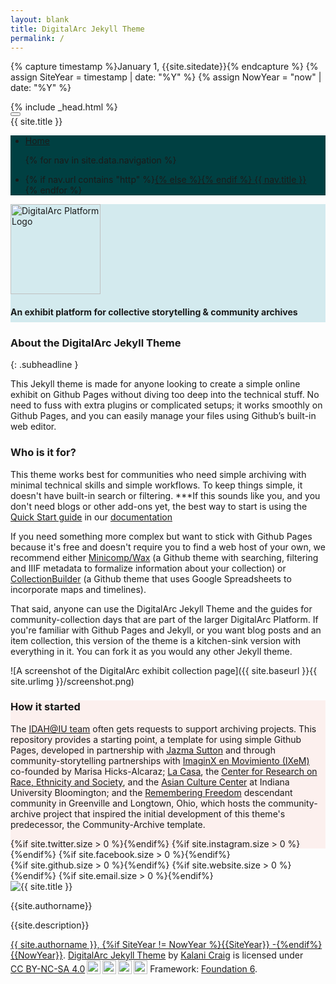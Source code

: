 ```yaml
---
layout: blank
title: DigitalArc Jekyll Theme
permalink: /
---
```

{% capture timestamp %}January 1, {{site.sitedate}}{% endcapture %}
{% assign SiteYear = timestamp | date: "%Y" %}
{% assign NowYear = "now" | date: "%Y" %}
<html class="no-js" lang="en" dir="ltr">
<head>
{% include _head.html %}
</head>
<body id="the-body">


<div data-sticky-container style="width: 100%" class="accentbg">
<div data-sticky data-options="marginTop:0;" data-top-anchor="the-body:top" style="width: 100%">

<div class="title-bar accentbg" data-responsive-toggle="example-menu" data-hide-for="medium" style="width: 100%">
<button class="menu-icon" type="button" data-toggle="example-menu"></button>
<div class="title-bar-title">{{ site.title }}</div>
</div>

<div class="top-bar accentbg" id="example-menu" style="width: 100%;; background-color: #004042;">
<ul class="vertical medium-horizontal dropdown menu menu-hover-lines" data-responsive-menu="accordion medium-dropdown">

<li class="accent home-nav-small">
<a href="{{ site.baseurl }}/">
Home
</a>
</li>

{% for nav in site.data.navigation %}
<li class="accentbg{% if page.url == nav.url %} active{% endif %}">
{% if nav.url contains "http" %}<a href="{{ nav.url }}" target="_blank">{% else %}<a href="{{ site.baseurl }}{{ nav.url }}">{% endif %}
{{ nav.title }}<!--{{ page.url }} == {{ nav.url }}-->

</a>
</li>
{% endfor %}
</ul>
</div>

</div>
</div>

<!--default start-->


<div style="background-color: #D3EAEE; padding-bottom: .25rem; border-top, border-bottom: 3px dotted #D94f30">
<div class="grid-container">
<div class="sitetitle center">
<img src="{{site.baseurl}}{{site.urlimg}}DigitalArc.svg" style="height: 9rem;" alt="DigitalArc Platform Logo" />
<h4 class="center" style="margin-bottom: .25rem;">An exhibit platform for collective storytelling &amp; community archives</h4>
</div>
</div>
</div>

<div class="grid-container" markdown=1>

### About the DigitalArc Jekyll Theme
{: .subheadline }

This Jekyll theme is made for anyone looking to create a simple online exhibit on Github Pages without diving too deep into the technical stuff. No need to fuss with extra plugins or complicated setups; it works smoothly on Github Pages, and you can easily manage your files using Github’s built-in web editor.

<div class="grid-x grid-padding-x  align-top">
<div class="cell medium-6 align-left" markdown=1>

### Who is it for?

This theme works best for communities who need simple archiving with minimal technical skills and simple workflows. To keep things simple, it doesn't have built-in search or filtering. ***If this sounds like you, and you don't need blogs or other add-ons yet, the best way to start is using the [Quick Start guide](https://digitalarcplatform.github.io/documentation/quickstart) in our [documentation](https://digitalarcplatform.github.io/documentation/)

If you need something more complex but want to stick with Github Pages because it's free and doesn't require you to find a web host of your own, we recommend either [Minicomp/Wax](https://minicomp.github.io/wax/) (a Github theme with searching, filtering and IIIF metadata to formalize information about your collection) or [CollectionBuilder](https://collectionbuilder.github.io) (a Github theme that uses Google Spreadsheets to incorporate maps and timelines).

That said, anyone can use the DigitalArc Jekyll Theme and the guides for community-collection days that are part of the larger DigitalArc Platform. If you're familiar with Github Pages and Jekyll, or you want blog posts and an item collection, this version of the theme is a kitchen-sink version with everything in it. You can fork it as you would any other Jekyll theme.

</div>
<div class="cell medium-6 align-top" markdown=1>

![A screenshot of the DigitalArc exhibit collection page]({{ site.baseurl }}{{ site.urlimg }}/screenshot.png)

</div>
</div>
</div>

<div class="darkbg" style="background-color: #FCF0EE; margin-bottom: -1rem; padding-bottom: 1rem;">
<div class="grid-container" markdown=1>

### How it started

The [IDAH@IU team](https://idah.indiana.edu) often gets requests to support archiving projects. This repository provides a starting point, a template for using simple Github Pages, developed in partnership with [Jazma Sutton](https://miamioh.edu/profiles/cas/jazma-sutton.html) and through community-storytelling partnerships with [ImaginX en Movimiento (IXeM)](https://www.instagram.com/ixemcollective/?hl=en) co-founded by Marisa Hicks-Alcaraz; [La Casa](https://lacasa.indiana.edu/), the [Center for Research on Race, Ethnicity and Society](https://crres.indiana.edu), and the [Asian Culture Center](https://asianresource.indiana.edu) at Indiana University Bloomington; and the [Remembering Freedom](https://longtownhistory.github.io) descendant community in Greenville and Longtown, Ohio, which hosts the community-archive project that inspired the initial development of this theme's predecessor, the Community-Archive template.

</div>
</div>

<div class="accentbg">
<div class="grid-container">
<div class="grid-x grid-padding-x">
<div class="large-12 cell">
<div class="footer-actions">
<div class="footer-actions-left">
{%if site.twitter.size > 0 %}<a href="https://twitter.com/{{ site.twitter }}" aria-label="Our Twitter"><i class="fa-brands fa-x-twitter" target="_blank"></i></a>{%endif%}
{%if site.instagram.size > 0 %}<a href="https://instagram.com/{{ site.instagram }}" aria-label="Our Instagram"><i class="fa-brands fa-instagram" target="_blank"></i></a>{%endif%}
{%if site.facebook.size > 0 %}<a href="https://facebook.com/{{ site.facebook }}" aria-label="Our Facebook"><i class="fa-brands fa-facebook" target="_blank"></i></a>{%endif%}
</div>
<div class="footer-actions-right">
{%if site.github.size > 0 %}<a href="https://github.com/{{ site.github }}/" target="_blank" aria-label="Our Github"><i class="fa fa-github"></i></a>{%endif%}
{%if site.website.size > 0 %}<a href="{{site.website}}" target="_blank" aria-label="Our Website"><i class="fa-solid fa-globe"></i></a>{%endif%}
{%if site.email.size > 0 %}<a href="mailto:{{ site.email | encode_email }}" aria-label="Email Us"><i class="fa fa-envelope"></i></a>{%endif%}
</div>
</div>

<div class="footer-author-section">

<div class="footer-author">
<img class="avatar" src="{{ site.baseurl }}{{ site.urlimg }}{{ site.sitelogo }}" alt="{{ site.title }}"/>
<div>
<p class="author">{{site.authorname}}</p>
<p class="bio">{{site.description}}</p>
</div>
</div>
</div>
<p class="quiet credits" xmlns:cc="http://creativecommons.org/ns#" xmlns:dct="http://purl.org/dc/terms/"><a href="{% if site.copyright_page.size > 0 %}{{site.copyright_page}}{% else %}/copyright/{% endif %}"><i class="far fa-copyright"></i> {{ site.authorname }}, {%if SiteYear != NowYear %}{{SiteYear}} -{%endif%} {{NowYear}}</a>. <a property="dct:title" rel="cc:attributionURL" href="https://digitalarcplatform.kalanicraig.com/">DigitalArc Jekyll Theme</a> by <a rel="cc:attributionURL dct:creator" property="cc:attributionName" href="https://www.kalanicraig.com/">Kalani Craig</a> is licensed under <a href="http://creativecommons.org/licenses/by-nc-sa/4.0/?ref=chooser-v1" target="_blank" rel="license noopener noreferrer" style="display:inline-block;">CC BY-NC-SA 4.0<img style="height:22px!important;margin-left:3px;vertical-align:text-bottom;" src="https://mirrors.creativecommons.org/presskit/icons/cc.svg?ref=chooser-v1"><img style="height:22px!important;margin-left:3px;vertical-align:text-bottom;" src="https://mirrors.creativecommons.org/presskit/icons/by.svg?ref=chooser-v1"><img style="height:22px!important;margin-left:3px;vertical-align:text-bottom;" src="https://mirrors.creativecommons.org/presskit/icons/nc.svg?ref=chooser-v1"><img style="height:22px!important;margin-left:3px;vertical-align:text-bottom;" src="https://mirrors.creativecommons.org/presskit/icons/sa.svg?ref=chooser-v1"></a> Framework: <a href="https://get.foundation/" target="_blank">Foundation 6</a>.</p>
</div>
</div>
</div>
</div>
<script src="{{ site.baseurl }}/assets/js/vendor/jquery.js"></script>
<script src="{{ site.baseurl }}/assets/js/vendor/what-input.js"></script>
<script src="{{ site.baseurl }}/assets/js/vendor/foundation.js"></script>
<script src="{{ site.baseurl }}/assets/js/app.js"></script>
</body>
</html>

